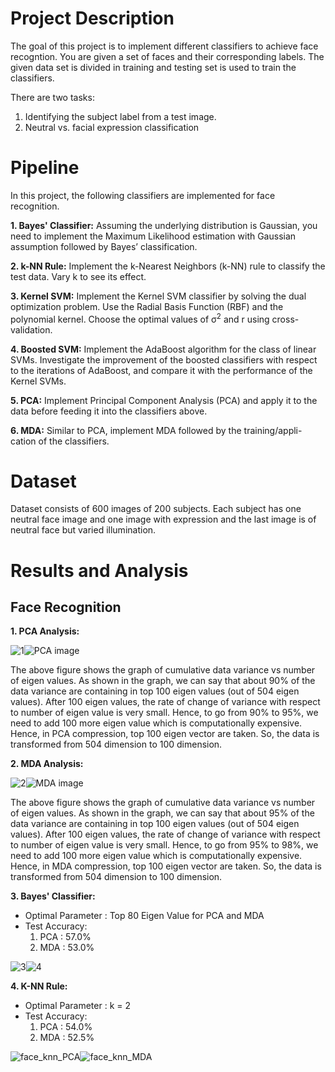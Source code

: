 # Project Description

The goal of this project is to implement different classifiers to achieve face recogntion.
You are given a set of faces and their corresponding labels. The given data set is divided in training and testing set is used to train the classifiers.

There are two tasks:
1. Identifying the subject label from a test image.
2. Neutral vs. facial expression classification

# Pipeline

In this project, the following classifiers are implemented for face recognition.

**1. Bayes' Classifier:** Assuming the underlying distribution is Gaussian, you need to implement the
Maximum Likelihood estimation with Gaussian assumption followed by Bayes’
classification.

**2. k-NN Rule:** Implement the k-Nearest Neighbors (k-NN) rule to classify the test data. Vary
k to see its effect.

**3. Kernel SVM:** Implement the Kernel SVM classifier by solving the dual optimization problem. Use the Radial Basis Function (RBF) and the polynomial kernel. Choose the optimal values of &sigma;<sup>2</sup> and r using cross-validation.

**4. Boosted SVM:** Implement the AdaBoost algorithm for the class of linear SVMs. Investigate the improvement of the boosted classifiers with respect to the iterations of
AdaBoost, and compare it with the performance of the Kernel SVMs. 

**5. PCA:** Implement Principal Component Analysis (PCA) and apply it to
the data before feeding it into the classifiers above.

**6. MDA:** Similar to PCA, implement MDA followed by the training/appli-
cation of the classifiers.

# Dataset
Dataset consists of 600 images of 200 subjects. Each subject has one neutral face image and one image with expression and the last image is of neutral face but varied illumination.

# Results and Analysis
## Face Recognition

**1. PCA Analysis:**

![1](https://user-images.githubusercontent.com/90370308/217112368-6b8d18d5-b613-46de-b71e-ff3a67ba989e.png)![PCA image](https://user-images.githubusercontent.com/90370308/217111283-4f7fbd50-98e7-4e8e-9448-d34221691c23.png)

The above figure shows the graph of cumulative data variance vs number of eigen values. As shown in the graph, we can say that about 90% of the data variance are containing in top 100 eigen values (out of 504 eigen values). After 100 eigen values, the rate of change of variance with respect to number of eigen value is very small. Hence, to go from 90% to 95%, we need to add 100 more eigen value which is computationally expensive. Hence, in PCA compression, top 100 eigen vector are taken. So, the data is transformed from 504 dimension to 100 dimension.

**2. MDA Analysis:**

![2](https://user-images.githubusercontent.com/90370308/217113155-4b1a99c9-b94f-4c95-ad91-a4cd22e68cb7.png)![MDA image](https://user-images.githubusercontent.com/90370308/217113192-455497dd-9f88-4c46-b3de-be5a9d33988b.png)

The above figure shows the graph of cumulative data variance vs number of eigen values. As shown in the graph, we can say that about 95% of the data variance are containing in top 100 eigen values (out of 504 eigen values). After 100 eigen values, the rate of change of variance with respect to number of eigen value is very small. Hence, to go from 95% to 98%, we need to add 100 more eigen value which is computationally expensive. Hence, in MDA compression, top 100 eigen vector are taken. So, the data is transformed from 504 dimension to 100 dimension.

**3. Bayes' Classifier:**
- Optimal Parameter : Top 80 Eigen Value for PCA and MDA
- Test Accuracy:
  1. PCA : 57.0%
  2. MDA : 53.0% 

![3](https://user-images.githubusercontent.com/90370308/217146754-1800b7a9-4dd0-4e06-b324-86f785b81495.png)![4](https://user-images.githubusercontent.com/90370308/217146948-77b360fd-8b1c-4449-9b14-ea9ab44a4b4b.png)

**4. K-NN Rule:**
- Optimal Parameter : k = 2
- Test Accuracy:
  1. PCA : 54.0%
  2. MDA : 52.5%
  
![face_knn_PCA](https://user-images.githubusercontent.com/90370308/217147991-858e565a-41c8-4e3c-8b3f-6220665b6b6d.png)![face_knn_MDA](https://user-images.githubusercontent.com/90370308/217148008-93a359a7-16f9-4905-bf5a-cdad25db8f59.png)












